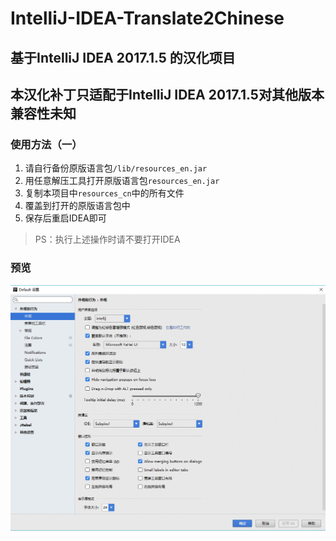 # IntelliJ-IDEA-Translate2Chinese
## 基于IntelliJ IDEA 2017.1.5 的汉化项目

## 本汉化补丁只适配于IntelliJ IDEA 2017.1.5对其他版本兼容性未知

### 使用方法（一）

1. 请自行备份原版语言包`/lib/resources_en.jar`
2. 用任意解压工具打开原版语言包`resources_en.jar`
3. 复制本项目中`resources_cn`中的所有文件 
4. 覆盖到打开的原版语言包中
5. 保存后重启IDEA即可

>PS：执行上述操作时请不要打开IDEA

### 预览

![预览](https://github.com/yihuishou/IntelliJ-IDEA-Translate2Chinese/blob/master/example.png)
